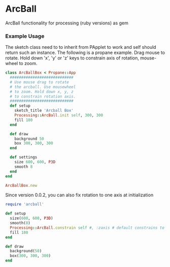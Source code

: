 # ArcBall
ArcBall functionality for processing (ruby versions) as gem

### Example Usage
The sketch class need to to inherit from PApplet to work and self should return such an instance. The following is a propane example. Drag mouse to rotate. Hold down 'x', 'y' or 'z' keys to constrain axis of rotation, mouse-wheel to zoom.

```ruby
class ArcBallBox < Propane::App
  ############################
  # Use mouse drag to rotate
  # the arcball. Use mousewheel
  # to zoom. Hold down x, y, z
  # to constrain rotation axis.
  ############################
  def setup
    sketch_title 'Arcball Box'
    Processing::ArcBall.init self, 300, 300
    fill 180
  end

  def draw
    background 50
    box 300, 300, 300
  end

  def settings
    size 600, 600, P3D
    smooth 8
  end
end

ArcBallBox.new
```
Since version 0.0.2, you can also fix rotation to one axis at initialization

```ruby
require 'arcball'

def setup
  size(600, 600, P3D)
  smooth(8)
  Processing::ArcBall.constrain self #, :zaxis # default constrains to y-axis
  fill 180
end

def draw
  background(50)  
  box(300, 300, 300)
end
```
